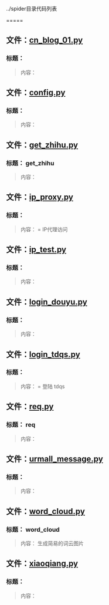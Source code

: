 ../spider目录代码列表
=====

## 文件：[cn_blog_01.py](cn_blog_01.py)### 标题：> 内容：
## 文件：[config.py](config.py)### 标题：> 内容：
## 文件：[get_zhihu.py](get_zhihu.py)### 标题：         get_zhihu
> 内容：       

## 文件：[ip_proxy.py](ip_proxy.py)### 标题：> 内容： = IP代理访问

## 文件：[ip_test.py](ip_test.py)### 标题：> 内容：
## 文件：[login_douyu.py](login_douyu.py)### 标题：> 内容：
## 文件：[login_tdqs.py](login_tdqs.py)### 标题：> 内容： = 登陆 tdqs

## 文件：[req.py](req.py)### 标题：         req
> 内容：       

## 文件：[urmall_message.py](urmall_message.py)### 标题：> 内容：
## 文件：[word_cloud.py](word_cloud.py)### 标题：         word_cloud
> 内容：       生成简易的词云图片

## 文件：[xiaoqiang.py](xiaoqiang.py)### 标题：> 内容：
